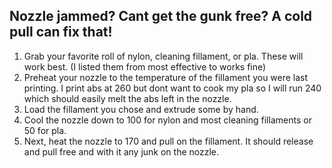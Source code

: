 
## Nozzle jammed? Cant get the gunk free? A cold pull can fix that!

1. Grab your favorite roll of nylon, cleaning fillament, or pla. These will work best. (I listed them from most effective to works fine)
2. Preheat your nozzle to the temperature of the fillament you were last printing. I print abs at 260 but dont want to cook my pla so I will run 240 which should easily melt the abs left in the nozzle.
3. Load the fillament you chose and extrude some by hand.
4. Cool the nozzle down to 100 for nylon and most cleaning fillaments or 50 for pla.
5. Next, heat the nozzle to 170 and pull on the fillament. It should release and pull free and with it any junk on the nozzle.
